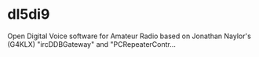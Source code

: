 # dl5di9
Open Digital Voice software for Amateur Radio based on Jonathan Naylor's (G4KLX) "ircDDBGateway" and "PCRepeaterContr…
